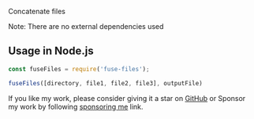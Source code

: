 Concatenate files

Note: There are no external dependencies used

## Usage in Node.js

```javascript
const fuseFiles = require('fuse-files');

fuseFiles([directory, file1, file2, file3], outputFile)
```

If you like my work, please consider giving it a star on [GitHub](http://github.com/gagan-bhullar-tech/fuse-files) or
Sponsor my work by following [sponsoring me](https://github.com/sponsors/gagan-bhullar-tech) link.
